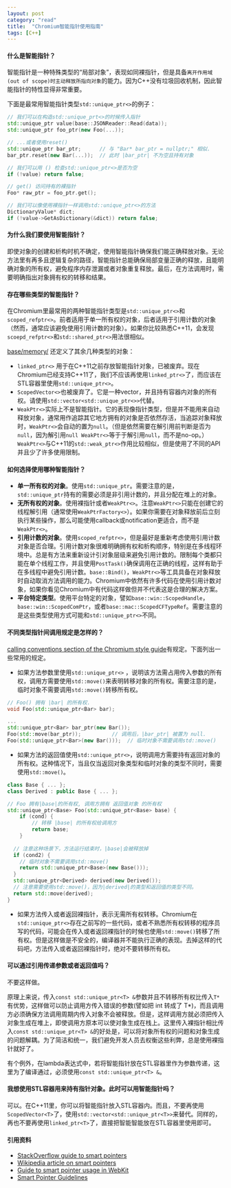 ```yaml
---
layout: post
category: "read"
title:  "Chromium智能指针使用指南"
tags: [C++]
---
```

#### 什么是智能指针？

智能指针是一种特殊类型的“局部对象”，表现如同裸指针，但是具备`离开作用域(out of scope)时主动释放所指向对象`的能力。因为C++没有垃圾回收机制，因此智能指针的特性显得非常重要。

下面是最常用智能指针类型`std::unique_ptr<>`的例子：
```C++
// 我们可以在构造std::unique_prt<>的时候传入指针
std::unique_ptr value(base::JSONReader::Read(data));
std::unique_ptr foo_ptr(new Foo(...));

// ...或者使用reset()
std::unique_ptr bar_ptr;      // 与 "Bar* bar_ptr = nullptr;" 相似.
bar_ptr.reset(new Bar(...));  // 此时 |bar_ptr| 不为空且持有对象 

// 我们可以用 () 检查std::unique_ptr<>是否为空
if (!value) return false;

// get() 访问持有的裸指针
Foo* raw_ptr = foo_ptr.get();

// 我们可以像使用裸指针一样调用std::unique_ptr<>的方法
DictionaryValue* dict;
if (!value->GetAsDictionary(&dict)) return false;
```

#### 为什么我们要使用智能指针？

即使对象的创建和析构时机不确定，使用智能指针确保我们能正确释放对象。无论方法里有再多且逻辑复杂的路径，智能指针总能确保局部变量正确的释放，且能明确对象的所有权，避免程序内存泄漏或者对象重复释放。最后，在方法调用时，需要明确指出对象拥有权的转移和结果。

#### 存在哪些类型的智能指针？

在Chromium里最常用的两种智能指针类型是`std::unique_ptr<>`和`scoped_refptr<>`。前者适用于单一所有权的对象，后者适用于引用计数的对象（然而，通常应该避免使用引用计数的对象）。如果你比较熟悉C++11，会发现`scoepd_refptr<>`和`std::shared_ptr<>`用法很相似。

[base/memory/](https://chromium.googlesource.com/chromium/src/+/master/base/memory/) 还定义了其余几种类型的对象：

- `linked_ptr<>` 用于在C++11之前存放智能指针对象，已被废弃。现在Chromium已经支持C++11了，我们不应该再使用`linked_ptr<>`了，而应该在STL容器里使用`std::unique_ptr<>`。
- `ScopedVector<>`也被废弃了。它是一种vector，并且持有容器内对象的所有权。请使用`std::vector<std::unique_ptr<>>`代替。
- `WeakPtr<>`实际上不是智能指针。它的表现像指针类型，但是并不能用来自动释放对象，通常用作追踪其它地方拥有的对象是否依然存活，当追踪对象释放时，`WeakPtr<>`会自动的置为`null`。（但是依然需要在解引用前判断是否为`null`，因为解引用`null WeakPtr<>`等于于解引用`null`，而不是no-op。）`WeakPtr<>`与C++11的`std::weak_ptr<>`作用比较相似，但是使用了不同的API并且少了许多使用限制。

#### 如何选择使用哪种智能指针？

- **单一所有权的对象**。使用`std::unique_ptr`。需要注意的是，`std::unique_ptr`持有的需要必须是非引用计数的，并且分配在堆上的对象。
- **无所有权的对象**。使用裸指针或者`WeakPtr<>`。注意`WeakPtr<>`只能在创建它的线程解引用（通常使用`WeakPtrFactory<>`）。如果你需要在对象释放前后立刻执行某些操作，那么可能使用callback或notification更适合，而不是`WeakPtr<>`。
- **引用计数的对象**。使用`scoped_refptr<>`，但是最好是重新考虑使用引用计数对象是否合理。引用计数对象很难明确拥有权和析构顺序，特别是在多线程环境中。总是有方法来重新设计引对象层级来避免引用计数的。限制每个类都只能在单个线程工作，并且使用`PostTask()`确保调用在正确的线程，这样有助于在多线程中避免引用计数。`base::Bind()`，`WeakPtr<>`等工具具备在对象释放时自动取消方法调用的能力。Chromium中依然有许多代码在使用引用计数对象，如果你看见Chromium中有代码这样做但并不代表这是合理的解决方案。
- **平台特定类型**。使用平台特定的对象，譬如`base::win::ScopedHandle`，`base::win::ScopedComPtr`，或者`base::mac::ScopedCFTypeRef`。需要注意的是这些类型使用方式可能和`std::unique_ptr<>`不同。

#### 不同类型指针间调用规定是怎样的？

[calling conventions section of the Chromium style guide](https://www.chromium.org/developers/coding-style?pli=1#TOC-Object-ownership-and-calling-conventions)有规定。下面列出一些常用的规定。

- 如果方法参数里使用`std::unique_ptr<>`	，说明该方法需占用传入参数的所有权，调用方需要使用`std::move()`来表明转移对象的所有权。需要注意的是，临时对象不需要调用`std::move()`转移所有权。

```C++
// Foo() 拥有 |bar| 的所有权.
void Foo(std::unique_ptr<Bar> bar);

...
std::unique_ptr<Bar> bar_ptr(new Bar());
Foo(std::move(bar_ptr));          // 调用后，|bar_ptr| 被置为 null.
Foo(std::unique_ptr<Bar>(new Bar()));  // 临时对象不需要调用std::move()
```

- 如果方法的返回值使用`std::unique_ptr<>`，说明调用方需要持有返回对象的所有权。这种情况下，当且仅当返回对象类型和临时对象的类型不同时，需要使用`std::move()`。

```C++
class Base { ... };
class Derived : public Base { ... };

// Foo 拥有|base|的所有权, 调用方拥有 返回值对象 的所有权
std::unique_ptr<Base> Foo(std::unique_ptr<Base> base) {
	if (cond) {
    	// 转移 |base| 的所有权给调用方
    	return base;                           
  	}
  
  // 注意这种场景下，方法运行结束时，|base|会被释放掉
  if (cond2) {
    // 临时对象不需要调用std::move()
    return std::unique_ptr<Base>(new Base()));  
  }
  std::unique_ptr<Derived> derived(new Derived());
  // 注意需要使用std::move()，因为|derived|的类型和返回值的类型不同。
  return std::move(derived);
}
```	

- 如果方法传入或者返回裸指针，表示无需所有权转移。Chromium在`std::unique_ptr<>`存在之前写的一些代码，或者不熟悉所有权转移的程序员写的代码，可能会在传入或者返回裸指针的时候也使用`std::move()`转移了所有权。但是这样做是不安全的，编译器并不能执行正确的表现。去掉这样的代码吧，方法传入或者返回裸指针时，绝对不要转移所有权。

#### 可以通过引用传递参数或者返回值吗？

不要这样做。

原理上来说，传入`const std::unique_ptr<T> &`参数并且不转移所有权比传入`T*`有优势，这样做可以防止调用方传入错误的参数(譬如把 int 转成了 T*)，而且调用方必须确保方法调用周期内传入对象不会被释放。但是，这样调用方就必须把传入对象生成在堆上，即使调用方原本可以使对象生成在栈上。这里传入裸指针相比传入`const std::unique_ptr<T> &`的好处是，可以将对象所有权的问题和对象生成的问题解耦。为了简洁和统一，我们避免开发人员去权衡这些利弊，总是使用裸指针就好了。

有个例外，在lambda表达式中，若将智能指针放在STL容器里作为参数传递，这里为了编译通过，必须使用`const std::unique_ptr<T> &`。

#### 我想使用STL容器用来持有指针对象。此时可以用智能指针吗？

可以。在C++11里，你可以将智能指针放入STL容器内。而且，不要再使用`ScopedVector<T>`了，使用`std::vector<std::unique_ptr<T>>`来替代。同样的，再也不要再使用`linked_ptr<T>`了，直接把智能智能放在STL容器里使用即可。

#### 引用资料

- [StackOverflow guide to smart pointers](http://stackoverflow.com/questions/106508/what-is-a-smart-pointer-and-when-should-i-use-one)
- [Wikipedia article on smart pointers](http://en.wikipedia.org/wiki/Smart_pointer)
- [Guide to smart pointer usage in WebKit](http://www.webkit.org/coding/RefPtr.html)
- [Smart Pointer Guidelines](https://www.chromium.org/developers/smart-pointer-guidelines)
